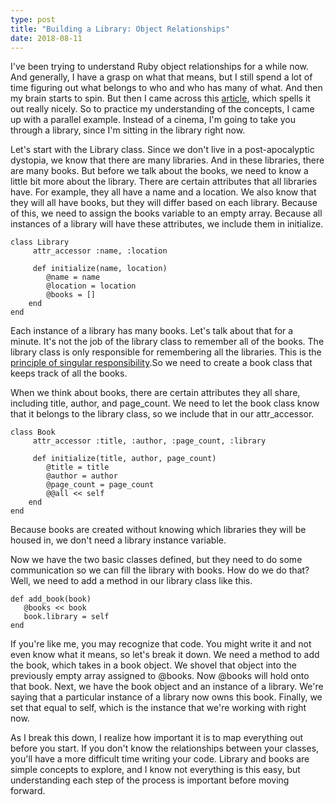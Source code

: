 ```yaml
---
type: post
title: "Building a Library: Object Relationships"
date: 2018-08-11
---
```

I've been trying to understand Ruby object relationships for a while now. And generally, I have a grasp on what that means, but I still spend a lot of time figuring out what belongs to who and who has many of what. And then my brain starts to spin. But then I came across this [article](https://medium.com/@marcellamaki/object-relationships-in-basic-ruby-1af5773fff48), which spells it out really nicely. So to practice my understanding of the concepts, I came up with a parallel example. Instead of a cinema, I'm going to take you through a library, since I'm sitting in the library right now.

Let's start with the Library class. Since we don't live in a post-apocalyptic dystopia, we know that there are many libraries. And in these libraries, there are many books. But before we talk about the books, we need to know a little bit more about the library. There are certain attributes that all libraries have. For example, they all have a name and a location. We also know that they will all have books, but they will differ based on each library. Because of this, we need to assign the books variable to an empty array. Because all instances of a library will have these attributes, we include them in initialize.

```
class Library
     attr_accessor :name, :location

     def initialize(name, location)
        @name = name
        @location = location
        @books = []
    end
end
```
Each instance of a library has many books. Let's talk about that for a minute. It's not the job of the library class to remember all of the books. The library class is only responsible for remembering all the libraries. This is the [principle of singular responsibility](https://medium.com/@tedtoer/single-responsibility-principle-in-ruby-examples-6a468da2cf5f).So we need to create a book class that keeps track of all the books.

When we think about books, there are certain attributes they all share, including title, author, and page_count. We need to let the book class know that it belongs to the library class, so we include that in our attr_accessor.

```
class Book
     attr_accessor :title, :author, :page_count, :library

     def initialize(title, author, page_count)
        @title = title
        @author = author
        @page_count = page_count
        @@all << self
    end
end
```

Because books are created without knowing which libraries they will be housed in, we don't need a library instance variable.

Now we have the two basic classes defined, but they need to do some communication so we can fill the library with books. How do we do that? Well, we need to add a method in our library class like this.

```
def add_book(book)
   @books << book
   book.library = self
end
```

If you're like me, you may recognize that code. You might write it and not even know what it means, so let's break it down. We need a method to add the book, which takes in a book object. We shovel that object into the previously empty array assigned to @books. Now @books will hold onto that book. Next, we have the book object and an instance of a library. We're saying that a particular instance of a library now owns this book. Finally, we set that equal to self, which is the instance that we're working with right now. 

As I break this down, I realize how important it is to map everything out before you start. If you don't know the relationships between your classes, you'll have a more difficult time writing your code. Library and books are simple concepts to explore, and I know not everything is this easy, but understanding each step of the process is important before moving forward.
